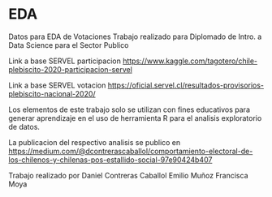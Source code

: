 # EDA
Datos para EDA de Votaciones 
Trabajo realizado para Diplomado de  Intro. a Data Science para el Sector Publico

Link a base SERVEL participacion https://www.kaggle.com/tagotero/chile-plebiscito-2020-participacion-servel 

Link a base SERVEL votacion https://oficial.servel.cl/resultados-provisorios-plebiscito-nacional-2020/

Los elementos de este trabajo solo se utilizan con fines educativos para generar aprendizaje en el uso de herramienta R para el analisis exploratorio de datos.

La publicacion del respectivo analisis se publico en https://medium.com/@dcontrerascaballol/comportamiento-electoral-de-los-chilenos-y-chilenas-pos-estallido-social-97e90424b407 


Trabajo realizado por
Daniel Contreras Caballol
Emilio Muñoz 
Francisca Moya

